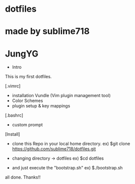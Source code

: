 # dotfiles
# made by sublime718
# JungYG

- Intro

This is my first dotfiles.

[.vimrc]
* installation Vundle (Vim plugin management tool)
* Color Schemes
* plugin setup & key mappings

[.bashrc]
* custom prompt


[Install]

* clone this Repo in your local home directory.
ex) $git clone https://github.com/sublime718/dotfiles.git

* changing directory -> dotfiles
ex) $cd dotfiles

* and just execute the "bootstrap.sh"
ex) $./bootstrap.sh


all done.
Thanks!!
